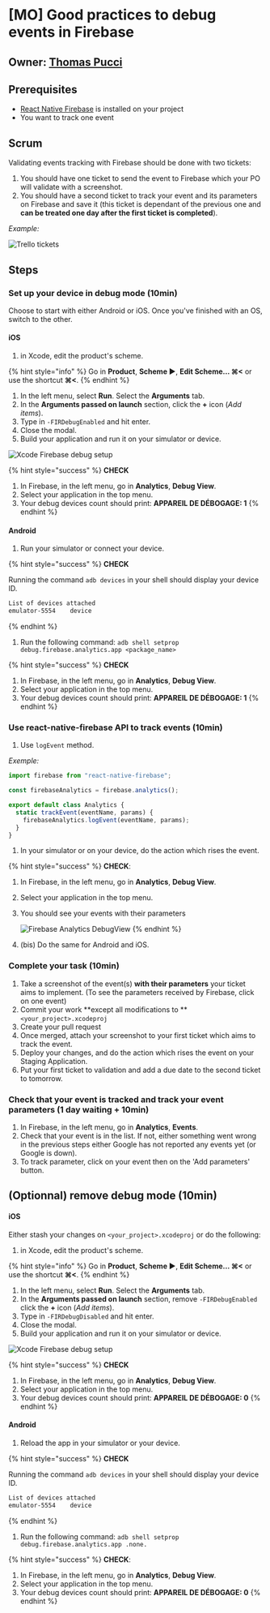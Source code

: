 # \[MO\] Good practices to debug events in Firebase

## Owner: [Thomas Pucci](https://github.com/tpucci)

## Prerequisites

* [React Native Firebase](https://github.com/invertase/react-native-firebase) is installed on your project
* You want to track one event

## Scrum

Validating events tracking with Firebase should be done with two tickets:

1. You should have one ticket to send the event to Firebase which your PO will validate with a screenshot.
2. You should have a second ticket to track your event and its parameters on Firebase and save it \(this ticket is dependant of the previous one and **can be treated one day after the first ticket is completed**\).

_Example:_

![Trello tickets](../../.gitbook/assets/example-tickets.png)

## Steps

### Set up your device in debug mode \(10min\)

Choose to start with either Android or iOS. Once you've finished with an OS, switch to the other.

#### iOS

1. in Xcode, edit the product's scheme.

{% hint style="info" %}
Go in **Product**, **Scheme ▶**, **Edit Scheme... ⌘&lt;** or use the shortcut **⌘&lt;**.
{% endhint %}

1. In the left menu, select **Run**. Select the **Arguments** tab.
2. In the **Arguments passed on launch** section, click the **+** icon \(_Add items_\).
3. Type in `-FIRDebugEnabled` and hit enter.
4. Close the modal.
5. Build your application and run it on your simulator or device.

![Xcode Firebase debug setup](../../.gitbook/assets/xcode-firebase-debug-setup.png)

{% hint style="success" %}
**CHECK**

1. In Firebase, in the left menu, go in **Analytics**, **Debug View**.
2. Select your application in the top menu.
3. Your debug devices count should print: **APPAREIL DE DÉBOGAGE: 1**
{% endhint %}

#### Android

1. Run your simulator or connect your device.

{% hint style="success" %}
**CHECK**

Running the command `adb devices` in your shell should display your device ID.

```bash
List of devices attached
emulator-5554    device
```
{% endhint %}

1. Run the following command: `adb shell setprop debug.firebase.analytics.app <package_name>`

{% hint style="success" %}
**CHECK**

1. In Firebase, in the left menu, go in **Analytics**, **Debug View**.
2. Select your application in the top menu.
3. Your debug devices count should print: **APPAREIL DE DÉBOGAGE: 1**
{% endhint %}

### Use react-native-firebase API to track events \(10min\)

1. Use `logEvent` method.

_Exemple:_

```javascript
import firebase from "react-native-firebase";

const firebaseAnalytics = firebase.analytics();

export default class Analytics {
  static trackEvent(eventName, params) {
    firebaseAnalytics.logEvent(eventName, params);
  }
}
```

1. In your simulator or on your device, do the action which rises the event.

{% hint style="success" %}
**CHECK**:

1. In Firebase, in the left menu, go in **Analytics**, **Debug View**.
2. Select your application in the top menu.
3. You should see your events with their parameters

   ![Firebase Analytics DebugView](../../.gitbook/assets/firebase-debug-view.png)
{% endhint %}

1. \(bis\) Do the same for Android and iOS.

### Complete your task \(10min\)

1. Take a screenshot of the event\(s\) **with their parameters** your ticket aims to implement. \(To see the parameters received by Firebase, click on one event\)
2. Commit your work **except all modifications to **`<your_project>.xcodeproj`
3. Create your pull request
4. Once merged, attach your screenshot to your first ticket which aims to track the event.
5. Deploy your changes, and do the action which rises the event on your Staging Application.
6. Put your first ticket to validation and add a due date to the second ticket to tomorrow.

### Check that your event is tracked and track your event parameters \(1 day waiting + 10min\)

1. In Firebase, in the left menu, go in **Analytics**, **Events**.
2. Check that your event is in the list. If not, either something went wrong in the previous steps either Google has not reported any events yet \(or Google is down\).
3. To track parameter, click on your event then on the 'Add parameters' button.

## \(Optionnal\) remove debug mode \(10min\)

#### iOS

Either stash your changes on `<your_project>.xcodeproj` or do the following:

1. in Xcode, edit the product's scheme.

{% hint style="info" %}
Go in **Product**, **Scheme ▶**, **Edit Scheme... ⌘&lt;** or use the shortcut **⌘&lt;**.
{% endhint %}

1. In the left menu, select **Run**. Select the **Arguments** tab.
2. In the **Arguments passed on launch** section, remove `-FIRDebugEnabled` click the **+** icon \(_Add items_\).
3. Type in `-FIRDebugDisabled` and hit enter.
4. Close the modal.
5. Build your application and run it on your simulator or device.

![Xcode Firebase debug setup](../../.gitbook/assets/xcode-firebase-debug-setup.png)

{% hint style="success" %}
**CHECK**

1. In Firebase, in the left menu, go in **Analytics**, **Debug View**.
2. Select your application in the top menu.
3. Your debug devices count should print: **APPAREIL DE DÉBOGAGE: 0**
{% endhint %}

#### Android

1. Reload the app in your simulator or your device.

{% hint style="success" %}
**CHECK**

Running the command `adb devices` in your shell should display your device ID.

```bash
List of devices attached
emulator-5554    device
```
{% endhint %}

1. Run the following command: `adb shell setprop debug.firebase.analytics.app .none.`

{% hint style="success" %}
**CHECK**:

1. In Firebase, in the left menu, go in **Analytics**, **Debug View**.
2. Select your application in the top menu.
3. Your debug devices count should print: **APPAREIL DE DÉBOGAGE: 0**
{% endhint %}

